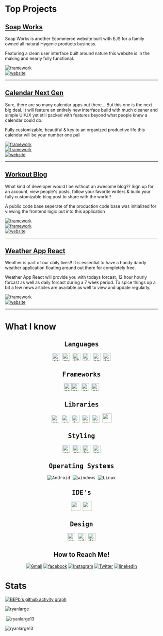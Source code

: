 # Top Projects
## [Soap Works](https://github.com/RyanLarge13/Soap-Works/)

<p>Soap Works is another Ecommerce website built with EJS for a family owned all natural
Hygenic products business.</p>

<p>Featuring a clean user interface built around nature this website
is in the making and nearly fully functional.</p>

<a href="https://github.com/RyanLarge13/Soap-Works/"><img src="https://img.shields.io/badge/Code-EJS-blueviolet?style=for-the-badge&logo=nodedotjs" alt="framework" /></a><br />
<a href="https://soap-works-production.up.railway.app/"><img src="https://img.shields.io/badge/Web-Soap Works-violet?style=for-the-badge&logo=appveyor" alt="website" /></a>
<hr/>

## [Calendar Next Gen](https://github.com/RyanLarge13/Calendar-Next-Gen/) 

<p>Sure, there are so many calendar apps out there... But this one is the next big deal. 
It will feature an entirely new interface build with much cleaner and simple UI/UX yet still
packed with features beyond what people knew a calendar could do.</p>

<p>Fully customizable, beautiful & key to an organized productive life
this calendar will be your number one pall</p>

<a href="https://github.com/RyanLarge13/Calendar-Next-Gen/"><img src="https://img.shields.io/badge/Code-React-blue?style=for-the-badge&logo=react" alt="framework" /></a><br />
<a href="https://github.com/RyanLarge13/Calendar-Next-Gen-Desktop/"><img src="https://img.shields.io/badge/Desktop-Vite + Electron-orange?style=for-the-badge&logo=vite" alt="framework" /></a><br />
<a href="https://calendar-next-gen.vercel.app/"><img src="https://img.shields.io/badge/Web-Calendar Next Gen-violet?style=for-the-badge&logo=appveyor" alt="website" /></a>
<hr/>

## [Workout Blog](https://workout-blog.vercel.app/)

<p>What kind of developer would I be without an awesome blog?? Sign up for 
an account, view people's posts, follow your favorite writers
 & build your fully customizable blog post to share with the world!!</p>

<p>A public code base seperate of the production code base was initialized for viewing the frontend logic put into this application</p>

<a href="https://github.com/RyanLarge13/Workout-Blog-Public/"><img src="https://img.shields.io/badge/Code-React-blue?style=for-the-badge&logo=react" alt="framework" /><br />
 <a href="https://github.com/RyanLarge13/Workout-Reads/"><img src="https://img.shields.io/badge/Android-React Native-green?style=for-the-badge&logo=android" alt="framework" /></a><br />
<a href="https://workout-blog.vercel.app/"><img src="https://img.shields.io/badge/Web-Workout Blog-violet?style=for-the-badge&logo=appveyor" alt="website" /></a>
<hr />

## [Weather App React](https://github.com/RyanLarge13/Weather-App-React/)

<p>Weather is part of our daily lives!! It is essential to have a handy dandy weather application floating around out 
there for completely free.</p>

<p>Weather App React will provide you with todays forcast, 12 hour hourly forcast as well as daily forcast during a 7 week period. 
To spice things up a bit a few news articles are available as well to view and update regularly.</p>

<a href="https://github.com/RyanLarge13/Weather-App-React/"><img src="https://img.shields.io/badge/Code-React-blue?style=for-the-badge&logo=react" alt="framework" /></a><br />
<a href="https://weather-app-react-lac.vercel.app/"><img src="https://img.shields.io/badge/Web-Weather App React-violet?style=for-the-badge&logo=appveyor" alt="website" /></a>
<hr />

# What I know

<div align="center">

<kbd>

## Languages 
<img style="width: 25px; height: 25px" src="https://seeklogo.com/images/J/javascript-logo-8892AEFCAC-seeklogo.com.png" alt="js" /> <img style="width: 25px; height: 25px" src="https://cdn.worldvectorlogo.com/logos/python-5.svg" alt="python" /> <img style="width: 25px; height: 25px" src="https://cdn.worldvectorlogo.com/logos/html-1.svg" alt="HTML5" /> <img style="width: 25px; height: 25px" src="https://cdn.worldvectorlogo.com/logos/c.svg" alt="C plus plus" /> <img style="width: 25px; height: 25px" src="https://cdn.worldvectorlogo.com/logos/arduino-1.svg" alt="arduino" /> <img style="width: 25px; height: 25px" src="https://cdn.worldvectorlogo.com/logos/json-5.svg" alt="json" /> 

</kbd>

<kbd>

## Frameworks
<img style="width: 25px; height: 25px" src="https://cdn.pixabay.com/photo/2015/04/23/17/41/node-js-736399_1280.png" alt="node" /><img style="width: 25px; height: 25px" src="https://cdn.worldvectorlogo.com/logos/react-2.svg" alt="react" /> <img style="width: 25px; height: 25px" src="https://cdn.worldvectorlogo.com/logos/react-native-1.svg" alt="react native" /> <img style="width: 25px; height: 25px" src="https://cdn.worldvectorlogo.com/logos/next-js.svg" alt="next js" />

</kbd>

<kbd>

## Libraries
<img style="width: 25px; height: 25px" src="https://cdn.worldvectorlogo.com/logos/mongodb-icon-1.svg" alt="mongodb" /> <img style="width: 25px; height: 25px" src="https://cdn.worldvectorlogo.com/logos/express-109.svg" alt="express" /> <img style="width: 25px; height: 25px" src="https://cdn.worldvectorlogo.com/logos/jwtio-json-web-token.svg" alt="jwt" /> <img style="width: 25px; height: 25px" src="https://cdn.worldvectorlogo.com/logos/passport.svg" alt="passport js" /> <img style="width: 25px; height: 25px" src="https://cdn.worldvectorlogo.com/logos/auth0.svg" alt="auth0" /> <img width="30px" src="https://cdn.jsdelivr.net/gh/devicons/devicon/icons/typescript/typescript-original.svg" />

</kbd>

<kbd>

## Styling
<img style="width: 25px; height: 25px" src="https://cdn.worldvectorlogo.com/logos/css-3.svg" alt="css" /> <img style="width: 25px; height: 25px" src="https://cdn.worldvectorlogo.com/logos/tailwind-css-2.svg" alt="tailwind css" /> <img style="width: 25px; height: 25px" src="https://cdn.worldvectorlogo.com/logos/bootstrap-5-1.svg" alt="bootstrap" /> <img style="width: 25px; height: 25px" src="https://cdn.worldvectorlogo.com/logos/sass-1.svg" alt="sass" />

</kbd>

<kbd>

## Operating Systems 
<img src="https://img.shields.io/badge/Android-3DDC84?style=for-the-badge&logo=android&logoColor=white" alt="Android" />
<img src="https://img.shields.io/badge/Windows-0078D6?style=for-the-badge&logo=windows&logoColor=white" alt="windows" />
<img src="https://img.shields.io/badge/Linux-FCC624?style=for-the-badge&logo=linux&logoColor=black" alt="Linux" />

</kbd>

<kbd>
 
## IDE's
<img width="30px" src="https://cdn.jsdelivr.net/gh/devicons/devicon/icons/vscode/vscode-original.svg" />
<img width="30px" src="https://img.icons8.com/fluent/42/000000/sublime-text.png">
    
</kbd>
 
 <kbd>
  
  ## Design
  <img style="width: 25px; height: 25px" src="https://cdn.worldvectorlogo.com/logos/inkscape-logo-1.svg" alt="inkscape" />
  <img style="width: 25px; height: 25px" src="https://cdn.worldvectorlogo.com/logos/adobe-photoshop-2.svg" alt="adobe" />
  <img style="width: 25px; height: 25px" src="https://cdn.worldvectorlogo.com/logos/figma-5.svg" alt="figma" />
  
 </kbd>

## How to Reach Me!
<a href="mailto:ryanlarge@ryanlarge.dev"><img src="https://img.shields.io/badge/Gmail-D14836?style=for-the-badge&logo=gmail&logoColor=white" alt="Gmail" /></a> [<img src="https://img.shields.io/badge/Facebook-1877F2?style=for-the-badge&logo=facebook&logoColor=white" alt="facebook" />](https://m.facebook.com/ryan.large.984?eav=Afb_ca1RYYviDYqYwVxrRIOnQzPU6Yh3GXFxHf8-l9kJ73sjTQDektoGhVDKNJ8mZdY&paipv=0)
[<img src="https://img.shields.io/badge/Instagram-E4405F?style=for-the-badge&logo=instagram&logoColor=white" alt="Instagram" />]() [<img src="https://img.shields.io/badge/Twitter-1DA1F2?style=for-the-badge&logo=twitter&logoColor=white" alt="Twitter" />](https://mobile.twitter.com/ryan_large13)
[<img src="https://img.shields.io/badge/LinkedIn-0077B5?style=for-the-badge&logo=linkedin&logoColor=white" alt="linekedIn" />](https://www.linkedin.com/mwlite/in/ryan-large) 
</div>

# Stats

[![BEPb's github activity graph](https://github-readme-activity-graph.cyclic.app/graph?username=ryanlarge13&theme=github-compact)](https://github.com/ryanlarge13/github-readme-activity-graph)

<p><img align="center" src="https://github-readme-stats.vercel.app/api/top-langs?username=ryanlarge13&show_icons=true&locale=en&layout=compact" alt="ryanlarge" /></p>
<p>&nbsp;<img align="center" src="https://github-readme-stats.vercel.app/api?username=ryanlarge13&show_icons=true&locale=en" alt="ryanlarge13" /></p>
<p><img align="center" src="https://github-readme-streak-stats.herokuapp.com/?user=ryanlarge13&" alt="ryanlarge13" /></p>


